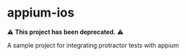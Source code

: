 # appium-ios

⚠️ **This project has been deprecated.** ⚠️

A sample project for integrating protractor tests with appium
